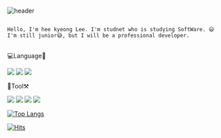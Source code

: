 


![header](https://capsule-render.vercel.app/api?type=waving&color=timeAuto&height=300&section=header&text=반갑습니다.이희경입니다.%20&fontSize=30)



<pre>
<code>
Hello, I'm hee kyeong Lee. I'm studnet who is studying SoftWare. 😃
I'm still junior😅, but I will be a professional developer.
</code>
</pre>


💻Language📓

<img src="https://img.shields.io/badge/JAVA-007396?style=flat-square&logo=Java&logoColor=white"/> <img src="https://img.shields.io/badge/C++-00599C?style=flat-square&logo=c++&logoColor=white"/> <img src="https://img.shields.io/badge/Python-FFCA28?style=flat-square&logo=python&logoColor=white"/>


🧰Tool⚒️

<img src="https://img.shields.io/badge/VScode-007ACC?style=flat-square&logo=visualstudiocode&logoColor=white"/> <img src="https://img.shields.io/badge/Eclipse-2C2255?style=flat-square&logo=eclipse&logoColor=white"/> <img src="https://img.shields.io/badge/UnityEngine-9B9B9B?style=flat-square&logo=unity&logoColor=white"/> <img src="https://img.shields.io/badge/GitHub-181717?style=flat-square&logo=github&logoColor=white"/>


[![Top Langs](https://github-readme-stats.vercel.app/api/top-langs/?username=mmm5910&layout=compact)](https://github.com/mmm5910/github-readme-stats)


[![Hits](https://hits.seeyoufarm.com/api/count/incr/badge.svg?url=https%3A%2F%2Fgithub.com%2Fmmm5910%2Fhit-counter&count_bg=%23A7A5C8&title_bg=%235B5D7A&icon=&icon_color=%23E7E7E7&title=hits&edge_flat=false)](https://hits.seeyoufarm.com)
